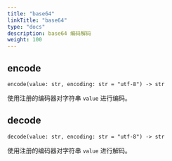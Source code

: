 ```yaml
---
title: "base64"
linkTitle: "base64"
type: "docs"
description: base64 编码解码
weight: 100
---
```

## encode

`encode(value: str, encoding: str = "utf-8") -> str`

使用注册的编码器对字符串 `value` 进行编码。

## decode

`decode(value: str, encoding: str = "utf-8") -> str`

使用注册的编码器对字符串 `value` 进行解码。